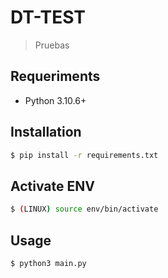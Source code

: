 # DT-TEST
> Pruebas

## Requeriments
- Python 3.10.6+

## Installation
```bash
$ pip install -r requirements.txt
```
## Activate ENV
```bash
$ (LINUX) source env/bin/activate
```
## Usage
```bash
$ python3 main.py 
```
